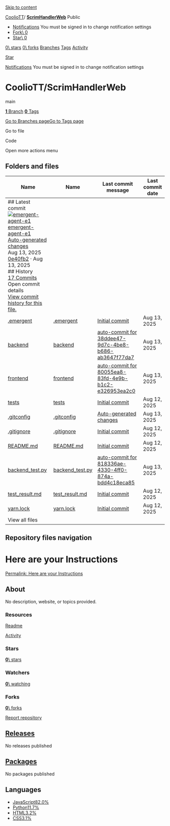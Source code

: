 [Skip to content](https://github.com/CoolioTT/ScrimHandlerWeb#start-of-content)

[CoolioTT](https://github.com/CoolioTT)/ **[ScrimHandlerWeb](https://github.com/CoolioTT/ScrimHandlerWeb)** Public

- [Notifications](https://github.com/login?return_to=%2FCoolioTT%2FScrimHandlerWeb) You must be signed in to change notification settings
- [Fork\\
0](https://github.com/login?return_to=%2FCoolioTT%2FScrimHandlerWeb)
- [Star\\
0](https://github.com/login?return_to=%2FCoolioTT%2FScrimHandlerWeb)


[0\\
stars](https://github.com/CoolioTT/ScrimHandlerWeb/stargazers) [0\\
forks](https://github.com/CoolioTT/ScrimHandlerWeb/forks) [Branches](https://github.com/CoolioTT/ScrimHandlerWeb/branches) [Tags](https://github.com/CoolioTT/ScrimHandlerWeb/tags) [Activity](https://github.com/CoolioTT/ScrimHandlerWeb/activity)

[Star](https://github.com/login?return_to=%2FCoolioTT%2FScrimHandlerWeb)

[Notifications](https://github.com/login?return_to=%2FCoolioTT%2FScrimHandlerWeb) You must be signed in to change notification settings

# CoolioTT/ScrimHandlerWeb

main

[**1** Branch](https://github.com/CoolioTT/ScrimHandlerWeb/branches) [**0** Tags](https://github.com/CoolioTT/ScrimHandlerWeb/tags)

[Go to Branches page](https://github.com/CoolioTT/ScrimHandlerWeb/branches)[Go to Tags page](https://github.com/CoolioTT/ScrimHandlerWeb/tags)

Go to file

Code

Open more actions menu

## Folders and files

| Name | Name | Last commit message | Last commit date |
| --- | --- | --- | --- |
| ## Latest commit<br>[![emergent-agent-e1](https://avatars.githubusercontent.com/u/222461215?v=4&size=40)](https://github.com/emergent-agent-e1)[emergent-agent-e1](https://github.com/CoolioTT/ScrimHandlerWeb/commits?author=emergent-agent-e1)<br>[Auto-generated changes](https://github.com/CoolioTT/ScrimHandlerWeb/commit/0e40fb2ad7269e505aa67b81a5f04609f9317d64)<br>Aug 13, 2025<br>[0e40fb2](https://github.com/CoolioTT/ScrimHandlerWeb/commit/0e40fb2ad7269e505aa67b81a5f04609f9317d64) · Aug 13, 2025<br>## History<br>[17 Commits](https://github.com/CoolioTT/ScrimHandlerWeb/commits/main/) <br>Open commit details<br>[View commit history for this file.](https://github.com/CoolioTT/ScrimHandlerWeb/commits/main/) |
| [.emergent](https://github.com/CoolioTT/ScrimHandlerWeb/tree/main/.emergent ".emergent") | [.emergent](https://github.com/CoolioTT/ScrimHandlerWeb/tree/main/.emergent ".emergent") | [Initial commit](https://github.com/CoolioTT/ScrimHandlerWeb/commit/ddd8ed99eaff31cd5e303963f5cd1f413dc385b7 "Initial commit") | Aug 13, 2025 |
| [backend](https://github.com/CoolioTT/ScrimHandlerWeb/tree/main/backend "backend") | [backend](https://github.com/CoolioTT/ScrimHandlerWeb/tree/main/backend "backend") | [auto-commit for 38ddee47-9d7c-4be8-b686-ab3647f77da7](https://github.com/CoolioTT/ScrimHandlerWeb/commit/7cc75cb0e39e935275284e3307b6ac0b258967ce "auto-commit for 38ddee47-9d7c-4be8-b686-ab3647f77da7") | Aug 13, 2025 |
| [frontend](https://github.com/CoolioTT/ScrimHandlerWeb/tree/main/frontend "frontend") | [frontend](https://github.com/CoolioTT/ScrimHandlerWeb/tree/main/frontend "frontend") | [auto-commit for 80055ea8-83fd-4e9b-b1c2-e326953ea2c0](https://github.com/CoolioTT/ScrimHandlerWeb/commit/5496baccc6e2c06355b2e2138ed58073f0d23d3c "auto-commit for 80055ea8-83fd-4e9b-b1c2-e326953ea2c0") | Aug 13, 2025 |
| [tests](https://github.com/CoolioTT/ScrimHandlerWeb/tree/main/tests "tests") | [tests](https://github.com/CoolioTT/ScrimHandlerWeb/tree/main/tests "tests") | [Initial commit](https://github.com/CoolioTT/ScrimHandlerWeb/commit/524e094ee254c4c0dbe597cb69be019ca0eb4845 "Initial commit") | Aug 12, 2025 |
| [.gitconfig](https://github.com/CoolioTT/ScrimHandlerWeb/blob/main/.gitconfig ".gitconfig") | [.gitconfig](https://github.com/CoolioTT/ScrimHandlerWeb/blob/main/.gitconfig ".gitconfig") | [Auto-generated changes](https://github.com/CoolioTT/ScrimHandlerWeb/commit/0e40fb2ad7269e505aa67b81a5f04609f9317d64 "Auto-generated changes") | Aug 13, 2025 |
| [.gitignore](https://github.com/CoolioTT/ScrimHandlerWeb/blob/main/.gitignore ".gitignore") | [.gitignore](https://github.com/CoolioTT/ScrimHandlerWeb/blob/main/.gitignore ".gitignore") | [Initial commit](https://github.com/CoolioTT/ScrimHandlerWeb/commit/524e094ee254c4c0dbe597cb69be019ca0eb4845 "Initial commit") | Aug 12, 2025 |
| [README.md](https://github.com/CoolioTT/ScrimHandlerWeb/blob/main/README.md "README.md") | [README.md](https://github.com/CoolioTT/ScrimHandlerWeb/blob/main/README.md "README.md") | [Initial commit](https://github.com/CoolioTT/ScrimHandlerWeb/commit/524e094ee254c4c0dbe597cb69be019ca0eb4845 "Initial commit") | Aug 12, 2025 |
| [backend\_test.py](https://github.com/CoolioTT/ScrimHandlerWeb/blob/main/backend_test.py "backend_test.py") | [backend\_test.py](https://github.com/CoolioTT/ScrimHandlerWeb/blob/main/backend_test.py "backend_test.py") | [auto-commit for 818336ae-4330-4ff0-874a-bdd4c18eca85](https://github.com/CoolioTT/ScrimHandlerWeb/commit/3724b5efd5a893bda28a5cecb10a2d4719e634d8 "auto-commit for 818336ae-4330-4ff0-874a-bdd4c18eca85") | Aug 13, 2025 |
| [test\_result.md](https://github.com/CoolioTT/ScrimHandlerWeb/blob/main/test_result.md "test_result.md") | [test\_result.md](https://github.com/CoolioTT/ScrimHandlerWeb/blob/main/test_result.md "test_result.md") | [Initial commit](https://github.com/CoolioTT/ScrimHandlerWeb/commit/524e094ee254c4c0dbe597cb69be019ca0eb4845 "Initial commit") | Aug 12, 2025 |
| [yarn.lock](https://github.com/CoolioTT/ScrimHandlerWeb/blob/main/yarn.lock "yarn.lock") | [yarn.lock](https://github.com/CoolioTT/ScrimHandlerWeb/blob/main/yarn.lock "yarn.lock") | [Initial commit](https://github.com/CoolioTT/ScrimHandlerWeb/commit/524e094ee254c4c0dbe597cb69be019ca0eb4845 "Initial commit") | Aug 12, 2025 |
| View all files |

## Repository files navigation

# Here are your Instructions

[Permalink: Here are your Instructions](https://github.com/CoolioTT/ScrimHandlerWeb#here-are-your-instructions)

## About

No description, website, or topics provided.


### Resources

[Readme](https://github.com/CoolioTT/ScrimHandlerWeb#readme-ov-file)

[Activity](https://github.com/CoolioTT/ScrimHandlerWeb/activity)

### Stars

[**0**\\
stars](https://github.com/CoolioTT/ScrimHandlerWeb/stargazers)

### Watchers

[**0**\\
watching](https://github.com/CoolioTT/ScrimHandlerWeb/watchers)

### Forks

[**0**\\
forks](https://github.com/CoolioTT/ScrimHandlerWeb/forks)

[Report repository](https://github.com/contact/report-content?content_url=https%3A%2F%2Fgithub.com%2FCoolioTT%2FScrimHandlerWeb&report=CoolioTT+%28user%29)

## [Releases](https://github.com/CoolioTT/ScrimHandlerWeb/releases)

No releases published

## [Packages](https://github.com/users/CoolioTT/packages?repo_name=ScrimHandlerWeb)

No packages published

## Languages

- [JavaScript82.0%](https://github.com/CoolioTT/ScrimHandlerWeb/search?l=javascript)
- [Python11.7%](https://github.com/CoolioTT/ScrimHandlerWeb/search?l=python)
- [HTML3.2%](https://github.com/CoolioTT/ScrimHandlerWeb/search?l=html)
- [CSS3.1%](https://github.com/CoolioTT/ScrimHandlerWeb/search?l=css)